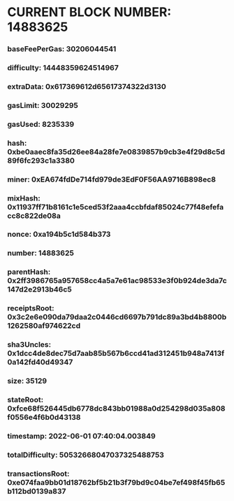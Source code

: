 # CURRENT BLOCK NUMBER: 14883625

### baseFeePerGas: 30206044541
### difficulty: 14448359624514967
### extraData: 0x617369612d65617374322d3130
### gasLimit: 30029295
### gasUsed: 8235339
### hash: 0xbe0aaec8fa35d26ee84a28fe7e0839857b9cb3e4f29d8c5d89f6fc293c1a3380
### miner: 0xEA674fdDe714fd979de3EdF0F56AA9716B898ec8
### mixHash: 0x11937ff71b8161c1e5ced53f2aaa4ccbfdaf85024c77f48efefacc8c822de08a
### nonce: 0xa194b5c1d584b373
### number: 14883625
### parentHash: 0x2ff3986765a957658cc4a5a7e61ac98533e3f0b924de3da7c147d2e2913b46c5
### receiptsRoot: 0x3c2e6e090da79daa2c0446cd6697b791dc89a3bd4b8800b1262580af974622cd
### sha3Uncles: 0x1dcc4de8dec75d7aab85b567b6ccd41ad312451b948a7413f0a142fd40d49347
### size: 35129
### stateRoot: 0xfce68f526445db6778dc843bb01988a0d254298d035a808f0556e4f6b0d43138
### timestamp: 2022-06-01 07:40:04.003849
### totalDifficulty: 50532668047037325488753
### transactionsRoot: 0xe074faa9bb01d18762bf5b21b3f79bd9c04be7ef498f45fb65b112bd0139a837
